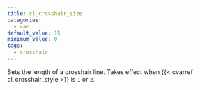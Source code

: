 ```yaml
---
title: cl_crosshair_size
categories:
  - var
default_value: 15
minimum_value: 0
tags:
  - crosshair
---
```


Sets the length of a crosshair line. Takes effect when {{< cvarref cl_crosshair_style >}} is `1` or `2`.
